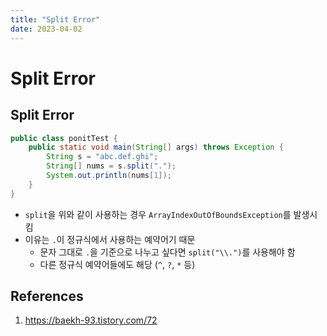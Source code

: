 ```yaml
---
title: "Split Error"
date: 2023-04-02
---
```


# Split Error

## Split Error

```Java
public class ponitTest {
    public static void main(String[] args) throws Exception {
        String s = "abc.def.ghi";
        String[] nums = s.split(".");
        System.out.println(nums[1]);
    }
}
```

- `split`을 위와 같이 사용하는 경우 `ArrayIndexOutOfBoundsException`를 발생시킴
- 이유는 `.`이 정규식에서 사용하는 예약어기 때문
  - 문자 그대로 `.`을 기준으로 나누고 싶다면 `split("\\.")`를 사용해야 함
  - 다른 정규식 예약어들에도 해당 (`^`, `?`, `*` 등)

## References

1. https://baekh-93.tistory.com/72
